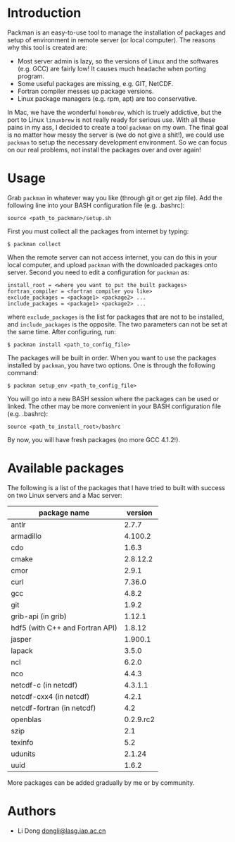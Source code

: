 Introduction
============

Packman is an easy-to-use tool to manage the installation of packages and setup
of environment in remote server (or local computer). The reasons why this tool
is created are:

- Most server admin is lazy, so the versions of Linux and the softwares (e.g.
  GCC) are fairly low! It causes much headache when porting program.
- Some useful packages are missing, e.g. GIT, NetCDF.
- Fortran compiler messes up package versions.
- Linux package managers (e.g. rpm, apt) are too conservative.

In Mac, we have the wonderful `homebrew`, which is truely addictive, but the
port to Linux `linuxbrew` is not really ready for serious use. With all these
pains in my ass, I decided to create a tool `packman` on my own. The final goal
is no matter how messy the server is (we do not give a shit!), we could use
`packman` to setup the necessary development environment. So we can focus on
our real problems, not install the packages over and over again!

Usage
=====

Grab `packman` in whatever way you like (through git or get zip file). Add the
following line into your BASH configuration file (e.g. .bashrc):
```
source <path_to_packman>/setup.sh
```
First you must collect all the packages from internet by typing:
```
$ packman collect
```
When the remote server can not access internet, you can do this in your local
computer, and upload `packman` with the downloaded packages onto server.
Second you need to edit a configuration for `packman` as:
```
install_root = <where you want to put the built packages>
fortran_compiler = <fortran compiler you like>
exclude_packages = <package1> <package2> ...
include_packages = <package1> <package2> ...
```
where `exclude_packages` is the list for packages that are not to be installed,
and `include_packages` is the opposite. The two parameters can not be set at
the same time. After configuring, run:
```
$ packman install <path_to_config_file>
```
The packages will be built in order. When you want to use the packages
installed by `packman`, you have two options. One is through the following
command:
```
$ packman setup_env <path_to_config_file>
```
You will go into a new BASH session where the packages can be used or linked.
The other may be more convenient in your BASH configuration file (e.g.
.bashrc):
```
source <path_to_install_root>/bashrc
```
By now, you will have fresh packages (no more GCC 4.1.2!).

Available packages
==================

The following is a list of the packages that I have tried to built with success
on two Linux servers and a Mac server:

| package name                      | version   |
|-----------------------------------|-----------|
| antlr                             | 2.7.7     |
| armadillo                         | 4.100.2   |
| cdo                               | 1.6.3     |
| cmake                             | 2.8.12.2  |
| cmor                              | 2.9.1     |
| curl                              | 7.36.0    |
| gcc                               | 4.8.2     |
| git                               | 1.9.2     |
| grib-api (in grib)                | 1.12.1    |
| hdf5  (with C++ and Fortran API)  | 1.8.12    |
| jasper                            | 1.900.1   |
| lapack                            | 3.5.0     |
| ncl                               | 6.2.0     |
| nco                               | 4.4.3     |
| netcdf-c (in netcdf)              | 4.3.1.1   |
| netcdf-cxx4 (in netcdf)           | 4.2.1     |
| netcdf-fortran (in netcdf)        | 4.2       |
| openblas                          | 0.2.9.rc2 |
| szip                              | 2.1       |
| texinfo                           | 5.2       |
| udunits                           | 2.1.24    |
| uuid                              | 1.6.2     |

More packages can be added gradually by me or by community.

Authors
=======

- Li Dong <dongli@lasg.iap.ac.cn>
